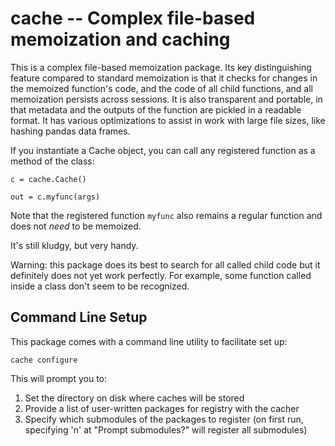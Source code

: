 # cache -- Complex file-based memoization and caching


This is a complex file-based memoization package. Its key distinguishing feature compared to standard memoization is that it checks for changes in the memoized function's code, and the code of all child functions, and all memoization persists across sessions. It is also transparent and portable, in that metadata and the outputs of the function are pickled in a readable format. It has various optimizations to assist in work with large file sizes, like hashing pandas data frames.

If you instantiate a Cache object, you can call any registered function as a method of the class:

```
c = cache.Cache()

out = c.myfunc(args)
```
Note that the registered function `myfunc` also remains a regular function and does not *need* to be memoized.

It's still kludgy, but very handy.

Warning: this package does its best to search for all called child code but it definitely does not yet work perfectly. For example, some function called inside a class don't seem to be recognized.



## Command Line Setup ##

This package comes with a command line utility to facilitate set up:

`cache configure`

This will prompt you to:
1. Set the directory on disk where caches will be stored
2. Provide a list of user-written packages for registry with the cacher
3. Specify which submodules of the packages to register
	(on first run, specifying 'n' at "Prompt submodules?" will register all submodules)

